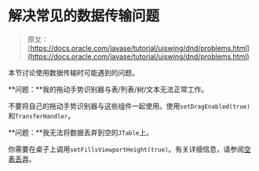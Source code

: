 # 解决常见的数据传输问题

> 原文： [https://docs.oracle.com/javase/tutorial/uiswing/dnd/problems.html](https://docs.oracle.com/javase/tutorial/uiswing/dnd/problems.html)

本节讨论使用数据传输时可能遇到的问题。

**问题：**我的拖动手势识别器与表/列表/树/文本无法正常工作。

不要将自己的拖​​动手势识别器与这些组件一起使用。使用`setDragEnabled(true)`和`TransferHandler`。

**问题：**我无法将数据丢弃到空的`JTable`上。

你需要在桌子上调用`setFillsViewportHeight(true)`。有关详细信息，请参阅[空表丢弃](emptytable.html)。